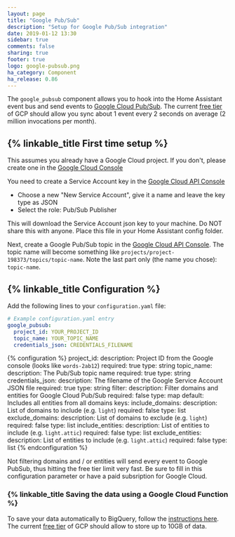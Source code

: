 ```yaml
---
layout: page
title: "Google Pub/Sub"
description: "Setup for Google Pub/Sub integration"
date: 2019-01-12 13:30
sidebar: true
comments: false
sharing: true
footer: true
logo: google-pubsub.png
ha_category: Component
ha_release: 0.86
---
```


The `google_pubsub` component allows you to hook into the Home Assistant event bus and send events to [Google Cloud Pub/Sub](https://cloud.google.com/pubsub/docs/overview). The current [free tier](https://cloud.google.com/free/) of GCP should allow you sync about 1 event every 2 seconds on average (2 million invocations per month).

## {% linkable_title First time setup %}

This assumes you already have a Google Cloud project. If you don't, please create one in the [Google Cloud Console](https://console.cloud.google.com/projectcreate)

You need to create a Service Account key in the [Google Cloud API Console](https://console.cloud.google.com/apis/credentials/serviceaccountkey)
- Choose a new "New Service Account", give it a name and leave the key type as JSON
- Select the role: Pub/Sub Publisher 

This will download the Service Account json key to your machine. Do NOT share this with anyone. Place this file in your Home Assistant config folder.

Next, create a Google Pub/Sub topic in the [Google Cloud API Console](https://console.cloud.google.com/cloudpubsub/topicList). The topic name will become something like `projects/project-198373/topics/topic-name`. Note the last part only (the name you chose): `topic-name`.


## {% linkable_title Configuration %}

Add the following lines to your `configuration.yaml` file:

```yaml
# Example configuration.yaml entry
google_pubsub:
  project_id: YOUR_PROJECT_ID
  topic_name: YOUR_TOPIC_NAME
  credentials_json: CREDENTIALS_FILENAME
```

{% configuration %}
project_id:
  description: Project ID from the Google console (looks like `words-2ab12`)
  required: true
  type: string
topic_name:
  description: The Pub/Sub topic name
  required: true
  type: string
credentials_json:
  description: The filename of the Google Service Account JSON file
  required: true
  type: string
filter:
  description: Filter domains and entities for Google Cloud Pub/Sub
  required: false
  type: map
  default: Includes all entities from all domains
  keys:
    include_domains:
      description: List of domains to include (e.g. `light`)
      required: false
      type: list
    exclude_domains:
      description: List of domains to exclude (e.g. `light`)
      required: false
      type: list
    include_entities:
      description: List of entities to include (e.g. `light.attic`)
      required: false
      type: list
    exclude_entities:
      description: List of entities to include (e.g. `light.attic`)
      required: false
      type: list
{% endconfiguration %}

<p class='note warning'>
  Not filtering domains and / or entities will send every event to Google PubSub, thus hitting the free tier limit very fast. Be sure to fill in this configuration parameter or have a paid subsription for Google Cloud.
</p>

### {% linkable_title Saving the data using a Google Cloud Function %}

To save your data automatically to BigQuery, follow the [instructions here](https://github.com/timvancann/home-assistant-pubsub-cloud-function). The current [free tier](https://cloud.google.com/free/) of GCP should allow to store up to 10GB of data.

